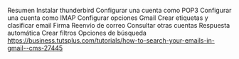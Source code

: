Resumen
Instalar thunderbird
Configurar una cuenta como POP3
Configurar una cuenta como IMAP
Configurar opciones Gmail
Crear etiquetas y clasificar email
Firma
Reenvío de correo
Consultar otras cuentas
Respuesta automática
Crear filtros
Opciones de búsqueda 
https://business.tutsplus.com/tutorials/how-to-search-your-emails-in-gmail--cms-27445
